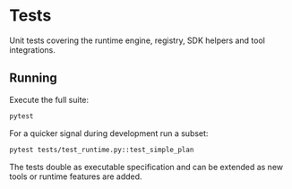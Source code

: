 # Tests

Unit tests covering the runtime engine, registry, SDK helpers and tool integrations.

## Running
Execute the full suite:

```bash
pytest
```

For a quicker signal during development run a subset:

```bash
pytest tests/test_runtime.py::test_simple_plan
```

The tests double as executable specification and can be extended as new tools or runtime features are added.
